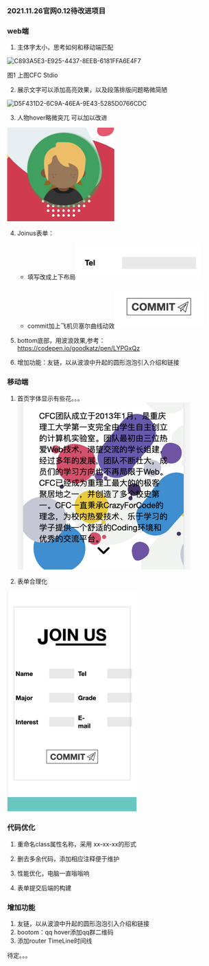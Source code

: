 ### 2021.11.26官网0.12待改进项目

### web端

1. 主体字太小，思考如何和移动端匹配
<img width="1455" alt="C893A5E3-E925-4437-8EEB-6181FFA6E4F7" src="https://user-images.githubusercontent.com/80530649/143665283-b2c0dd9b-e40a-4dc5-8fb1-55013a66083b.png">



图1 上图CFC Stdio

2. 展示文字可以添加高亮效果，以及段落排版问题略微简陋
<img width="1036" alt="D5F431D2-6C9A-46EA-9E43-5285D0766CDC" src="https://user-images.githubusercontent.com/80530649/143665300-312a9d68-fbd4-42e8-b891-4813aa10aab1.png">


3. 人物hover略微突兀 可以加以改进
<img src="%E6%88%AA%E5%B1%8F2021-11-27%2010.20.56.png" alt="截屏2021-11-27 10.20.56" style="zoom:50%;" />



4. Joinus表单：

   - 填写改成上下布局<img src="C759008D-1493-4174-B7F6-37F4B51DCC22.png" alt="C759008D-1493-4174-B7F6-37F4B51DCC22" style="zoom:50%;" />

   - commit加上飞机贝塞尔曲线动效<img src="D2C4FD4A-A560-420E-BD80-F683641118B9.png" alt="D2C4FD4A-A560-420E-BD80-F683641118B9" style="zoom:50%;" />

5. bottom底部，用波浪效果,参考：https://codepen.io/goodkatz/pen/LYPGxQz
6. 增加功能：友链，以从波浪中升起的圆形泡泡引入介绍和链接

### 移动端

1. 首页字体显示有些花。。。<img src="%E6%88%AA%E5%B1%8F2021-11-26%2014.10.31.png" alt="截屏2021-11-26 14.10.31" style="zoom:50%;" />

2. 表单合理化

<img src="%E6%88%AA%E5%B1%8F2021-11-26%2014.09.20.png" alt="截屏2021-11-26 14.09.20" style="zoom:50%;" />



### 代码优化

1. 重命名class属性名称，采用 xx-xx-xx的形式

2. 删去多余代码，添加相应注释便于维护

3. 性能优化，电脑一直嗡嗡响

4. 表单提交后端的构建



### 增加功能

1. 友链，以从波浪中升起的圆形泡泡引入介绍和链接
2. bootom：qq hover添加qq群二维码
3. 添加router TimeLine时间线



待定。。。

